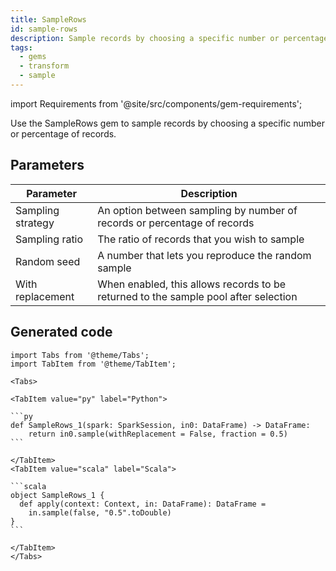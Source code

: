 ```yaml
---
title: SampleRows
id: sample-rows
description: Sample records by choosing a specific number or percentage of records
tags:
  - gems
  - transform
  - sample
---
```


import Requirements from '@site/src/components/gem-requirements';

<Requirements
  python_package_name="ProphecySparkBasicsPython"
  python_package_version="0.2.25+"
  scala_package_name="ProphecySparkBasicsScala"
  scala_package_version="0.0.1+"
  scala_lib=""
  python_lib=""
  uc_single="Not Supported"
  uc_shared="14.3+"
  livy="3.0.1+"
/>

Use the SampleRows gem to sample records by choosing a specific number or percentage of records.

## Parameters

| Parameter         | Description                                                                         |
| ----------------- | ----------------------------------------------------------------------------------- |
| Sampling strategy | An option between sampling by number of records or percentage of records            |
| Sampling ratio    | The ratio of records that you wish to sample                                        |
| Random seed       | A number that lets you reproduce the random sample                                  |
| With replacement  | When enabled, this allows records to be returned to the sample pool after selection |

## Generated code

````mdx-code-block
import Tabs from '@theme/Tabs';
import TabItem from '@theme/TabItem';

<Tabs>

<TabItem value="py" label="Python">

```py
def SampleRows_1(spark: SparkSession, in0: DataFrame) -> DataFrame:
    return in0.sample(withReplacement = False, fraction = 0.5)
```

</TabItem>
<TabItem value="scala" label="Scala">

```scala
object SampleRows_1 {
  def apply(context: Context, in: DataFrame): DataFrame =
    in.sample(false, "0.5".toDouble)
}
```

</TabItem>
</Tabs>

````
